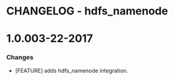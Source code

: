 # CHANGELOG - hdfs_namenode

1.0.003-22-2017
==================

### Changes

* [FEATURE] adds hdfs_namenode integration.
